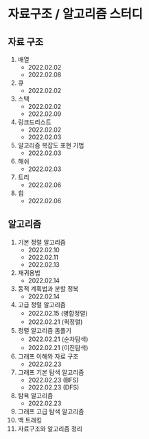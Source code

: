 # 자료구조 / 알고리즘 스터디
## 자료 구조

1. 배열 
   - 2022.02.02
   - 2022.02.08
2. 큐
   - 2022.02.02
3. 스택
    - 2022.02.02
    - 2022.02.09
4. 링크드리스트
    - 2022.02.02
    - 2022.02.03
5. 알고리즘 복잡도 표현 기법
    - 2022.02.03
6. 해쉬
    - 2022.02.03
7. 트리
    - 2022.02.06
8. 힙
    - 2022.02.06


## 알고리즘

1. 기본 정렬 알고리즘
   - 2022.02.10
   - 2022.02.11
   - 2022.02.13
2. 재귀용법
   - 2022.02.14
3. 동적 계획법과 분할 정복
   - 2022.02.14
4. 고급 정렬 알고리즘
   - 2022.02.15 (병합정렬)
   - 2022.02.21 (퀵정렬)
5. 정렬 알고리즘 몸풀기
   - 2022.02.21 (순차탐색)
   - 2022.02.21 (이진탐색)
6. 그래프 이해와 자료 구조
   - 2022.02.23
7. 그래프 기본 탐색 알고리즘
   - 2022.02.23 (BFS)
   - 2022.02.23 (DFS)
8. 탐욕 알고리즘
   - 2022.02.23
9. 그래프 고급 탐색 알고리즘
10. 백 트래킹
11. 자료구조와 알고리즘 정리
